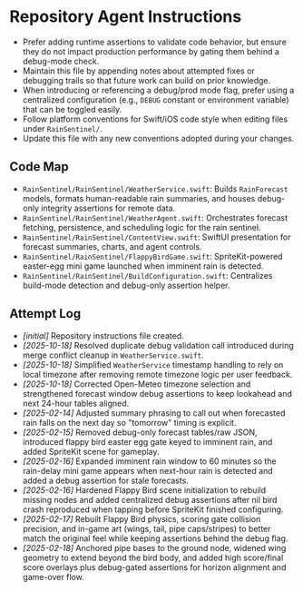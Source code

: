 # Repository Agent Instructions

- Prefer adding runtime assertions to validate code behavior, but ensure they do not impact production performance by gating them behind a debug-mode check.
- Maintain this file by appending notes about attempted fixes or debugging trails so that future work can build on prior knowledge.
- When introducing or referencing a debug/prod mode flag, prefer using a centralized configuration (e.g., `DEBUG` constant or environment variable) that can be toggled easily.
- Follow platform conventions for Swift/iOS code style when editing files under `RainSentinel/`.
- Update this file with any new conventions adopted during your changes.

## Code Map
- `RainSentinel/RainSentinel/WeatherService.swift`: Builds `RainForecast` models, formats human-readable rain summaries, and houses debug-only integrity assertions for remote data.
- `RainSentinel/RainSentinel/WeatherAgent.swift`: Orchestrates forecast fetching, persistence, and scheduling logic for the rain sentinel.
- `RainSentinel/RainSentinel/ContentView.swift`: SwiftUI presentation for forecast summaries, charts, and agent controls.
- `RainSentinel/RainSentinel/FlappyBirdGame.swift`: SpriteKit-powered easter-egg mini game launched when imminent rain is detected.
- `RainSentinel/RainSentinel/BuildConfiguration.swift`: Centralizes build-mode detection and debug-only assertion helper.

## Attempt Log
- _[initial]_ Repository instructions file created.
- _[2025-10-18]_ Resolved duplicate debug validation call introduced during merge conflict cleanup in `WeatherService.swift`.
- _[2025-10-18]_ Simplified `WeatherService` timestamp handling to rely on local timezone after removing remote timezone logic per user feedback.
- _[2025-10-18]_ Corrected Open-Meteo timezone selection and strengthened forecast window debug assertions to keep lookahead and next 24-hour tables aligned.
- _[2025-02-14]_ Adjusted summary phrasing to call out when forecasted rain falls on the next day so "tomorrow" timing is explicit.
- _[2025-02-15]_ Removed debug-only forecast tables/raw JSON, introduced flappy bird easter egg gate keyed to imminent rain, and added SpriteKit scene for gameplay.
- _[2025-02-16]_ Expanded imminent rain window to 60 minutes so the rain-delay mini game appears when next-hour rain is detected and added a debug assertion for stale forecasts.
- _[2025-02-16]_ Hardened Flappy Bird scene initialization to rebuild missing nodes and added centralized debug assertions after nil bird crash reproduced when tapping before SpriteKit finished configuring.
- _[2025-02-17]_ Rebuilt Flappy Bird physics, scoring gate collision precision, and in-game art (wings, tail, pipe caps/stripes) to better match the original feel while keeping assertions behind the debug flag.
- _[2025-02-18]_ Anchored pipe bases to the ground node, widened wing geometry to extend beyond the bird body, and added high score/final score overlays plus debug-gated assertions for horizon alignment and game-over flow.
